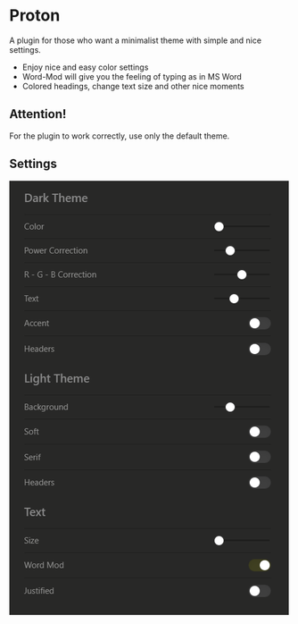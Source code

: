 # Proton

A plugin for those who want a minimalist theme with simple and nice settings.
- Enjoy nice and easy color settings
- Word-Mod will give you the feeling of typing as in MS Word
- Colored headings, change text size and other nice moments

## Attention!
For the plugin to work correctly, use only the default theme.

## Settings 
![Window settings](/Settings.png)
